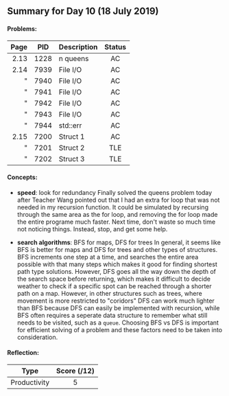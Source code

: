 ## Summary for Day 10 (18 July 2019)

#### Problems:
|  Page  |  PID  |  Description  |  Status  |
|-------:|-------|---------------|:--------:|
2.13 | 1228 | n queens | AC
2.14 | 7939 | File I/O | AC
"    | 7940 | File I/O | AC
"    | 7941 | File I/O | AC
"    | 7942 | File I/O | AC
"    | 7943 | File I/O | AC
"    | 7944 | std::err | AC
2.15 | 7200 | Struct 1 | AC
"    | 7201 | Struct 2 | TLE
"    | 7202 | Struct 3 | TLE

#### Concepts:
- **speed**: look for redundancy
    Finally solved the queens problem today after Teacher Wang pointed out that I had an
    extra for loop that was not needed in my recursion function.
    It could be simulated by recursing through the same area as the for loop, and removing the for loop
    made the entire programe much faster. Next time, don't waste so much time not noticing things.
    Instead, stop, and get some help.

- **search algorithms**: BFS for maps, DFS for trees
    In general, it seems like BFS is better for maps and DFS for trees and other types of structures. 
    BFS increments one step at a time, and searches the entire area possible with that many steps which makes it good for finding shortest path
    type solutions.    However, DFS goes all the way down the depth of the search space before returning, which makes it difficult to decide weather
    to check if a specific spot can be reached through a shorter path on a map. However, in other structures such as trees, where movement is more 
    restricted to "coridors" DFS can work much lighter than BFS because DFS can easily be implemented with recursion, while BFS often requires a
    seperate data structure to remember what still needs to be visited, such as a `queue`. Choosing BFS vs DFS is important for efficient solving of a problem
    and these factors need to be taken into consideration. 
    
#### Reflection:
|  Type  |  Score (/12)  |
|--------|:-------------:|
Productivity | 5
